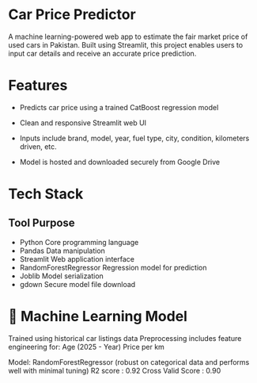 # Car Price Predictor
A machine learning-powered web app to estimate the fair market price of used cars in Pakistan. Built using Streamlit, this project enables users to input car details and receive an accurate price prediction.
# Features
- Predicts car price using a trained CatBoost regression model
  
- Clean and responsive Streamlit web UI

- Inputs include brand, model, year, fuel type, city, condition, kilometers driven, etc.

- Model is hosted and downloaded securely from Google Drive

# Tech Stack
## Tool	                          Purpose
- Python	                Core programming language
- Pandas	                  Data manipulation
- Streamlit	            Web application interface
- RandomForestRegressor	Regression model for prediction
- Joblib	                 Model serialization
- gdown	                Secure model file download

# 🧠 Machine Learning Model
Trained using historical car listings data
Preprocessing includes feature engineering for:
Age (2025 - Year)
Price per km

Model: RandomForestRegressor (robust on categorical data and performs well with minimal tuning)
R2 score : 0.92 
Cross Valid Score : 0.90
